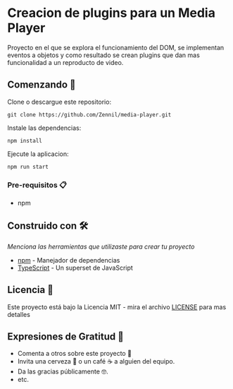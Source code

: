 # Creacion de plugins para un Media Player

Proyecto en el que se explora el funcionamiento del DOM, se implementan eventos a objetos y como resultado se crean plugins que dan mas funcionalidad a un reproducto de video.

## Comenzando 🚀

Clone o descargue este repositorio:

```
git clone https://github.com/Zennil/media-player.git
```

Instale las dependencias:

```
npm install
```

Ejecute la aplicacion:

```
npm run start
```

### Pre-requisitos 📋

 * npm

## Construido con 🛠️

_Menciona las herramientas que utilizaste para crear tu proyecto_

* [npm](https://www.npmjs.com/) - Manejador de dependencias
* [TypeScript](https://www.typescriptlang.org/) - Un superset de JavaScript

## Licencia 📄

Este proyecto está bajo la Licencia MIT - mira el archivo [LICENSE](LICENSE) para mas detalles

## Expresiones de Gratitud 🎁

* Comenta a otros sobre este proyecto 📢
* Invita una cerveza 🍺 o un café ☕ a alguien del equipo. 
* Da las gracias públicamente 🤓.
* etc.

